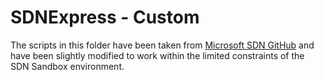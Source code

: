 # SDNExpress - Custom

The scripts in this folder have been taken from [Microsoft SDN GitHub](https://github.com/Microsoft/SDN/tree/master/SDNExpress/scripts) and have been slightly modified to work within the limited constraints of the SDN Sandbox environment.

